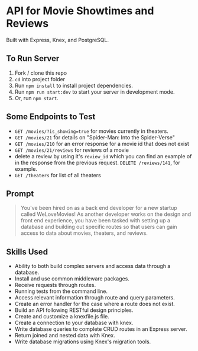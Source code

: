 # API for Movie Showtimes and Reviews

Built with Express, Knex, and PostgreSQL.

## To Run Server

1. Fork / clone this repo
2. `cd` into project folder
3. Run `npm install` to install project dependencies.
4. Run `npm run start:dev` to start your server in development mode.
5. Or, run `npm start`.

## Some Endpoints to Test

- `GET /movies/?is_showing=true` for movies currently in theaters.
- `GET /movies/21` for details on "Spider-Man: Into the Spider-Verse"
- `GET /movies/210` for an error response for a movie id that does not exist
- `GET /movies/21/reviews` for reviews of a movie
- delete a review by using it's `review_id` which you can find an example of in the response from the previous request. `DELETE /reviews/141`, for example.
- `GET /theaters` for list of all theaters

## Prompt

> You've been hired on as a back end developer for a new startup called WeLoveMovies! As another developer works on the design and front end experience, you have been tasked with setting up a database and building out specific routes so that users can gain access to data about movies, theaters, and reviews.

## Skills Used

- Ability to both build complex servers and access data through a database.
- Install and use common middleware packages.
- Receive requests through routes.
- Running tests from the command line.
- Access relevant information through route and query parameters.
- Create an error handler for the case where a route does not exist.
- Build an API following RESTful design principles.
- Create and customize a knexfile.js file.
- Create a connection to your database with knex.
- Write database queries to complete CRUD routes in an Express server.
- Return joined and nested data with Knex.
- Write database migrations using Knex's migration tools.
